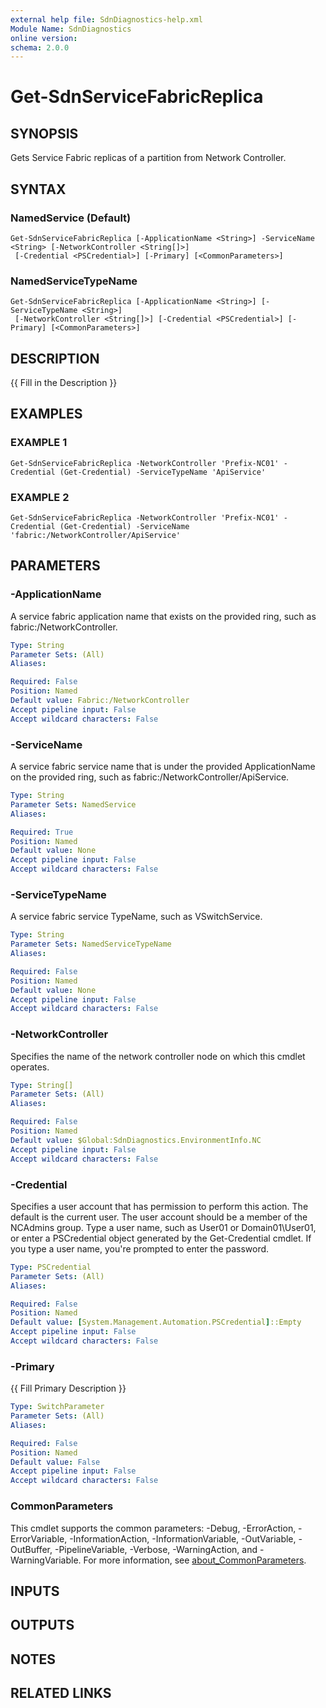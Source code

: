 ```yaml
---
external help file: SdnDiagnostics-help.xml
Module Name: SdnDiagnostics
online version:
schema: 2.0.0
---
```


# Get-SdnServiceFabricReplica

## SYNOPSIS
Gets Service Fabric replicas of a partition from Network Controller.

## SYNTAX

### NamedService (Default)
```
Get-SdnServiceFabricReplica [-ApplicationName <String>] -ServiceName <String> [-NetworkController <String[]>]
 [-Credential <PSCredential>] [-Primary] [<CommonParameters>]
```

### NamedServiceTypeName
```
Get-SdnServiceFabricReplica [-ApplicationName <String>] [-ServiceTypeName <String>]
 [-NetworkController <String[]>] [-Credential <PSCredential>] [-Primary] [<CommonParameters>]
```

## DESCRIPTION
{{ Fill in the Description }}

## EXAMPLES

### EXAMPLE 1
```
Get-SdnServiceFabricReplica -NetworkController 'Prefix-NC01' -Credential (Get-Credential) -ServiceTypeName 'ApiService'
```

### EXAMPLE 2
```
Get-SdnServiceFabricReplica -NetworkController 'Prefix-NC01' -Credential (Get-Credential) -ServiceName 'fabric:/NetworkController/ApiService'
```

## PARAMETERS

### -ApplicationName
A service fabric application name that exists on the provided ring, such as fabric:/NetworkController.

```yaml
Type: String
Parameter Sets: (All)
Aliases:

Required: False
Position: Named
Default value: Fabric:/NetworkController
Accept pipeline input: False
Accept wildcard characters: False
```

### -ServiceName
A service fabric service name that is under the provided ApplicationName on the provided ring, such as fabric:/NetworkController/ApiService.

```yaml
Type: String
Parameter Sets: NamedService
Aliases:

Required: True
Position: Named
Default value: None
Accept pipeline input: False
Accept wildcard characters: False
```

### -ServiceTypeName
A service fabric service TypeName, such as VSwitchService.

```yaml
Type: String
Parameter Sets: NamedServiceTypeName
Aliases:

Required: False
Position: Named
Default value: None
Accept pipeline input: False
Accept wildcard characters: False
```

### -NetworkController
Specifies the name of the network controller node on which this cmdlet operates.

```yaml
Type: String[]
Parameter Sets: (All)
Aliases:

Required: False
Position: Named
Default value: $Global:SdnDiagnostics.EnvironmentInfo.NC
Accept pipeline input: False
Accept wildcard characters: False
```

### -Credential
Specifies a user account that has permission to perform this action.
The default is the current user.
The user account should be a member of the NCAdmins group.
Type a user name, such as User01 or Domain01\User01, or enter a PSCredential object generated by the Get-Credential cmdlet.
If you type a user name, you're prompted to enter the password.

```yaml
Type: PSCredential
Parameter Sets: (All)
Aliases:

Required: False
Position: Named
Default value: [System.Management.Automation.PSCredential]::Empty
Accept pipeline input: False
Accept wildcard characters: False
```

### -Primary
{{ Fill Primary Description }}

```yaml
Type: SwitchParameter
Parameter Sets: (All)
Aliases:

Required: False
Position: Named
Default value: False
Accept pipeline input: False
Accept wildcard characters: False
```

### CommonParameters
This cmdlet supports the common parameters: -Debug, -ErrorAction, -ErrorVariable, -InformationAction, -InformationVariable, -OutVariable, -OutBuffer, -PipelineVariable, -Verbose, -WarningAction, and -WarningVariable. For more information, see [about_CommonParameters](http://go.microsoft.com/fwlink/?LinkID=113216).

## INPUTS

## OUTPUTS

## NOTES

## RELATED LINKS

